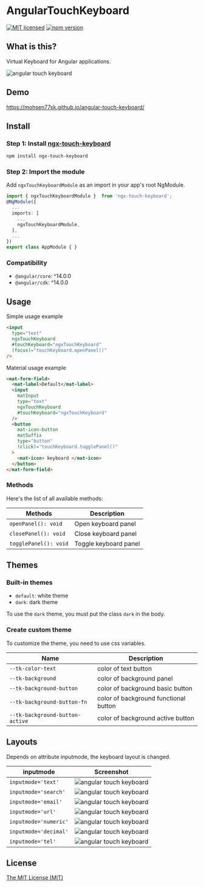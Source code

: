 # AngularTouchKeyboard

[![MIT licensed](https://img.shields.io/badge/license-MIT-blue.svg)](LICENSE) [![npm version](https://badge.fury.io/js/ngx-touch-keyboard.svg)](http://badge.fury.io/js/ngx-touch-keyboard)

## What is this?

Virtual Keyboard for Angular applications.

![angular touch keyboard](https://mohsen77sk.github.io/angular-touch-keyboard/assets/images/angularTouchKeyboard.png)

## Demo

<https://mohsen77sk.github.io/angular-touch-keyboard/>

## Install

### Step 1: Install [ngx-touch-keyboard](https://www.npmjs.com/package/ngx-touch-keyboard)

```sh
npm install ngx-touch-keyboard
```

### Step 2: Import the module

Add `ngxTouchKeyboardModule` as an import in your app's root NgModule.

```typescript
import { ngxTouchKeyboardModule }  from 'ngx-touch-keyboard';
@NgModule({
  ...
  imports: [
    ...
    ngxTouchKeyboardModule,
  ],
  ...
})
export class AppModule { }
```

### Compatibility

* `@angular/core`: ^14.0.0
* `@angular/cdk`: ^14.0.0

## Usage

Simple usage example

```html
<input
  type="text"
  ngxTouchKeyboard
  #touchKeyboard="ngxTouchKeyboard"
  (focus)="touchKeyboard.openPanel()"
/>
```

Material usage example

```html
<mat-form-field>
  <mat-label>Default</mat-label>
  <input
    matInput
    type="text"
    ngxTouchKeyboard
    #touchKeyboard="ngxTouchKeyboard"
  />
  <button
    mat-icon-button
    matSuffix
    type="button"
    (click)="touchKeyboard.togglePanel()"
  >
    <mat-icon> keyboard </mat-icon>
  </button>
</mat-form-field>
```

### Methods

Here's the list of all available methods:

| Methods | Description |
| --- | --- |
| `openPanel(): void`   | Open keyboard panel   |
| `closePanel(): void`  | Close keyboard panel  |
| `togglePanel(): void` | Toggle keyboard panel |

## Themes

### Built-in themes

* `default`: white theme
* `dark`: dark theme

To use the `dark` theme, you must put the class `dark` in the body.

### Create custom theme

To customize the theme, you need to use css variables.

| Name | Description |
| --- | --- |
| `--tk-color-text` | color of text button |
| `--tk-background` | color of background panel |
| `--tk-background-button` | color of background basic button |
| `--tk-background-button-fn` | color of background functional button |
| `--tk-background-button-active` | color of background active button |

## Layouts

Depends on attribute inputmode, the keyboard layout is changed.

| inputmode | Screenshot |
| --- | --- |
| `inputmode='text'`    | ![angular touch keyboard](https://mohsen77sk.github.io/angular-touch-keyboard/assets/images/text.png) |
| `inputmode='search'`  | ![angular touch keyboard](https://mohsen77sk.github.io/angular-touch-keyboard/assets/images/search.png) |
| `inputmode='email'`   | ![angular touch keyboard](https://mohsen77sk.github.io/angular-touch-keyboard/assets/images/email.png) |
| `inputmode='url'`     | ![angular touch keyboard](https://mohsen77sk.github.io/angular-touch-keyboard/assets/images/url.png) |
| `inputmode='numeric'` | ![angular touch keyboard](https://mohsen77sk.github.io/angular-touch-keyboard/assets/images/number.png) |
| `inputmode='decimal'` | ![angular touch keyboard](https://mohsen77sk.github.io/angular-touch-keyboard/assets/images/decimal.png) |
| `inputmode='tel'`     | ![angular touch keyboard](https://mohsen77sk.github.io/angular-touch-keyboard/assets/images/tel.png) |

## License

[The MIT License (MIT)](LICENSE)

